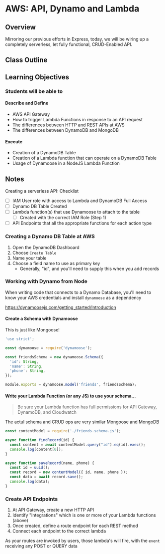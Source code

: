 # AWS: API, Dynamo and Lambda

## Overview

Mirroring our previous efforts in Express, today, we will be wiring up a completely serverless, let fully functional, CRUD-Enabled API.

## Class Outline

<!-- To Be Completed By Instructor -->

## Learning Objectives

### Students will be able to

#### Describe and Define

- AWS API Gateway
- How to trigger Lambda Functions in response to an API request
- The differences between HTTP and REST APIs at AWS
- The differences between DynamoDB and MongoDB

#### Execute

- Creation of a DynamoDB Table
- Creation of a Lambda function that can operate on a DynamoDB Table
- Usage of Dynamoose in a NodeJS Lambda Function

## Notes

Creating a serverless API: Checklist

- [ ] IAM User role with access to Lambda and DynamoDB Full Access
- [ ] Dynamo DB Table Created
- [ ] Lambda function(s) that use Dynamoose to attach to the table
  - [ ] Created with the correct IAM Role (Step 1)
- [ ] API Endpoints that all the appropriate functions for each action type

### Creating a Dynamo DB Table at AWS

1. Open the DynamoDB Dashboard
1. Choose `Create Table`
1. Name your table
1. Choose a field name to use as primary key
   - Generally, "id", and you'll need to supply this when you add records

### Working with Dynamo from Node

When writing code that connects to a Dynamo Database, you'll need to know your AWS credentials and install `dynamoose` as a dependency

<https://dynamoosejs.com/getting_started/Introduction>

#### Create a Schema with Dynamoose

This is just like Mongoose!

```javascript
'use strict';

const dynamoose = require('dynamoose');

const friendsSchema = new dynamoose.Schema({
  'id': String,
  'name': String,
  'phone': String,
});

module.exports = dynamoose.model('friends', friendsSchema);
```

#### Write your Lambda Function (or any JS) to use your schema...

> Be sure your Lambda function has full permissions for API Gateway, DynamoDB, and Cloudwatch

The actul schema and CRUD ops are very similar Mongoose and MongoDB

```javascript
const contentModel = require('./friends.schema.js');

async function findRecord(id) {
  const content = await contentModel.query("id").eq(id).exec();
  console.log(content[0]);
}

async function saveRecord(name, phone) {
  const id = uuid();
  const record = new contentModel({ id, name, phone });
  const data = await record.save();
  console.log(data);
}

```

### Create API Endpoints

1. At API Gateway, create a new HTTP API
1. Identify "Integrations" which is one or more of your Lambda functions (above)
1. Once created, define a route endpoint for each REST method
1. Connect each endpoint to the correct lambda

As your routes are invoked by users, those lambda's will fire, with the `event` receiving any POST or QUERY data
